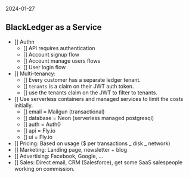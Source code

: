 2024-01-27

## BlackLedger as a Service

- [] Authn
  - [] API requires authentication
  - [] Account signup flow
  - [] Account manage users flows
  - [] User login flow
- [] Multi-tenancy:
  - [] Every customer has a separate ledger tenant.
  - [] `tenants` is a claim on their JWT auth token.
  - [] use the tenants claim on the JWT to filter to tenants.
- [] Use serverless containers and managed services to limit the costs initially.
  - [] email = Mailgun (transactional)
  - [] database = Neon (serverless managed postgresql)
  - [] auth = Auth0
  - [] api = Fly.io
  - [] ui = Fly.io
- [] Pricing: Based on usage ($ per transactions _ disk _ network)
- [] Marketing: Landing page, newsletter + blog
- [] Advertising: Facebook, Google, ...
- [] Sales: Direct email, CRM (Salesforce), get some SaaS salespeople working on commission.

